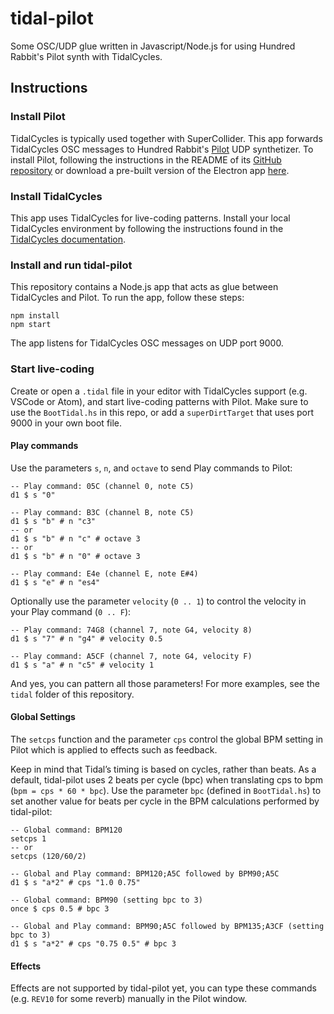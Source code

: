 # tidal-pilot

Some OSC/UDP glue written in Javascript/Node.js for using Hundred Rabbit's Pilot synth with TidalCycles.

## Instructions

### Install Pilot

TidalCycles is typically used together with SuperCollider. This app forwards TidalCycles OSC messages to Hundred Rabbit's [Pilot](https://github.com/hundredrabbits/Pilot) UDP synthetizer. To install Pilot, following the instructions in the README of its [GitHub repository](https://github.com/hundredrabbits/Pilot) or download a pre-built version of the Electron app [here](https://hundredrabbits.itch.io/pilot).

### Install TidalCycles

This app uses TidalCycles for live-coding patterns. Install your local TidalCycles environment by following the instructions found in the [TidalCycles documentation](https://tidalcycles.org/index.php/Installation).

### Install and run tidal-pilot

This repository contains a Node.js app that acts as glue between TidalCycles and Pilot. To run the app, follow these steps:

```
npm install
npm start
```

The app listens for TidalCycles OSC messages on UDP port 9000.

### Start live-coding

Create or open a `.tidal` file in your editor with TidalCycles support (e.g. VSCode or Atom), and start live-coding patterns with Pilot. Make sure to use the `BootTidal.hs` in this repo, or add a `superDirtTarget` that uses port 9000 in your own boot file. 

#### Play commands

Use the parameters `s`, `n`, and `octave` to send Play commands to Pilot: 

```
-- Play command: 05C (channel 0, note C5)
d1 $ s "0" 

-- Play command: B3C (channel B, note C5)
d1 $ s "b" # n "c3"
-- or 
d1 $ s "b" # n "c" # octave 3
-- or 
d1 $ s "b" # n "0" # octave 3

-- Play command: E4e (channel E, note E#4)
d1 $ s "e" # n "es4"
```

Optionally use the parameter `velocity` (`0 .. 1`) to control the velocity in your Play command (`0 .. F`):

```
-- Play command: 74G8 (channel 7, note G4, velocity 8)
d1 $ s "7" # n "g4" # velocity 0.5

-- Play command: A5CF (channel 7, note G4, velocity F)
d1 $ s "a" # n "c5" # velocity 1
```

And yes, you can pattern all those parameters! For more examples, see the `tidal` folder of this repository.

#### Global Settings

The `setcps` function and the parameter `cps` control the global BPM setting in Pilot which is applied to effects such as feedback. 

Keep in mind that Tidal’s timing is based on cycles, rather than beats. As a default, tidal-pilot uses 2 beats per cycle (bpc) when translating cps to bpm (`bpm = cps * 60 * bpc`). Use the parameter `bpc` (defined in `BootTidal.hs`) to set another value for beats per cycle in the BPM calculations performed by tidal-pilot:

```
-- Global command: BPM120
setcps 1
-- or 
setcps (120/60/2)

-- Global and Play command: BPM120;A5C followed by BPM90;A5C
d1 $ s "a*2" # cps "1.0 0.75"

-- Global command: BPM90 (setting bpc to 3)
once $ cps 0.5 # bpc 3

-- Global and Play command: BPM90;A5C followed by BPM135;A3CF (setting bpc to 3)
d1 $ s "a*2" # cps "0.75 0.5" # bpc 3
```

#### Effects

Effects are not supported by tidal-pilot yet, you can type these commands (e.g. `REV10` for some reverb) manually in the Pilot window.